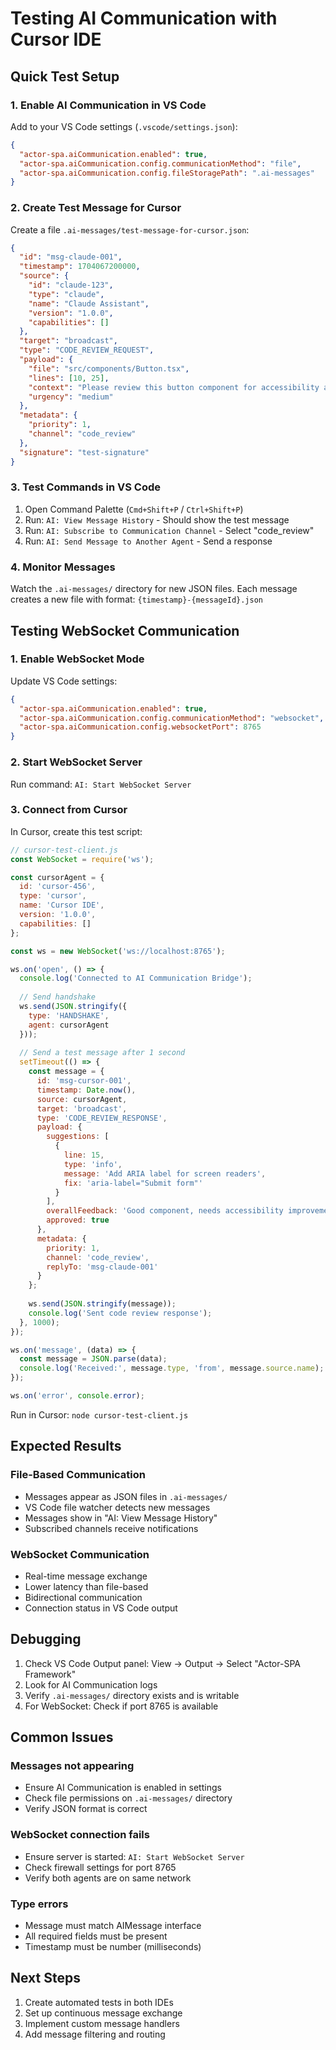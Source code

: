 # Testing AI Communication with Cursor IDE

## Quick Test Setup

### 1. Enable AI Communication in VS Code

Add to your VS Code settings (`.vscode/settings.json`):

```json
{
  "actor-spa.aiCommunication.enabled": true,
  "actor-spa.aiCommunication.config.communicationMethod": "file",
  "actor-spa.aiCommunication.config.fileStoragePath": ".ai-messages"
}
```

### 2. Create Test Message for Cursor

Create a file `.ai-messages/test-message-for-cursor.json`:

```json
{
  "id": "msg-claude-001",
  "timestamp": 1704067200000,
  "source": {
    "id": "claude-123",
    "type": "claude",
    "name": "Claude Assistant",
    "version": "1.0.0",
    "capabilities": []
  },
  "target": "broadcast",
  "type": "CODE_REVIEW_REQUEST",
  "payload": {
    "file": "src/components/Button.tsx",
    "lines": [10, 25],
    "context": "Please review this button component for accessibility and performance",
    "urgency": "medium"
  },
  "metadata": {
    "priority": 1,
    "channel": "code_review"
  },
  "signature": "test-signature"
}
```

### 3. Test Commands in VS Code

1. Open Command Palette (`Cmd+Shift+P` / `Ctrl+Shift+P`)
2. Run: `AI: View Message History` - Should show the test message
3. Run: `AI: Subscribe to Communication Channel` - Select "code_review"
4. Run: `AI: Send Message to Another Agent` - Send a response

### 4. Monitor Messages

Watch the `.ai-messages/` directory for new JSON files. Each message creates a new file with format: `{timestamp}-{messageId}.json`

## Testing WebSocket Communication

### 1. Enable WebSocket Mode

Update VS Code settings:

```json
{
  "actor-spa.aiCommunication.enabled": true,
  "actor-spa.aiCommunication.config.communicationMethod": "websocket",
  "actor-spa.aiCommunication.config.websocketPort": 8765
}
```

### 2. Start WebSocket Server

Run command: `AI: Start WebSocket Server`

### 3. Connect from Cursor

In Cursor, create this test script:

```javascript
// cursor-test-client.js
const WebSocket = require('ws');

const cursorAgent = {
  id: 'cursor-456',
  type: 'cursor',
  name: 'Cursor IDE',
  version: '1.0.0',
  capabilities: []
};

const ws = new WebSocket('ws://localhost:8765');

ws.on('open', () => {
  console.log('Connected to AI Communication Bridge');
  
  // Send handshake
  ws.send(JSON.stringify({
    type: 'HANDSHAKE',
    agent: cursorAgent
  }));
  
  // Send a test message after 1 second
  setTimeout(() => {
    const message = {
      id: 'msg-cursor-001',
      timestamp: Date.now(),
      source: cursorAgent,
      target: 'broadcast',
      type: 'CODE_REVIEW_RESPONSE',
      payload: {
        suggestions: [
          {
            line: 15,
            type: 'info',
            message: 'Add ARIA label for screen readers',
            fix: 'aria-label="Submit form"'
          }
        ],
        overallFeedback: 'Good component, needs accessibility improvements',
        approved: true
      },
      metadata: {
        priority: 1,
        channel: 'code_review',
        replyTo: 'msg-claude-001'
      }
    };
    
    ws.send(JSON.stringify(message));
    console.log('Sent code review response');
  }, 1000);
});

ws.on('message', (data) => {
  const message = JSON.parse(data);
  console.log('Received:', message.type, 'from', message.source.name);
});

ws.on('error', console.error);
```

Run in Cursor: `node cursor-test-client.js`

## Expected Results

### File-Based Communication
- Messages appear as JSON files in `.ai-messages/`
- VS Code file watcher detects new messages
- Messages show in "AI: View Message History"
- Subscribed channels receive notifications

### WebSocket Communication
- Real-time message exchange
- Lower latency than file-based
- Bidirectional communication
- Connection status in VS Code output

## Debugging

1. Check VS Code Output panel: View → Output → Select "Actor-SPA Framework"
2. Look for AI Communication logs
3. Verify `.ai-messages/` directory exists and is writable
4. For WebSocket: Check if port 8765 is available

## Common Issues

### Messages not appearing
- Ensure AI Communication is enabled in settings
- Check file permissions on `.ai-messages/` directory
- Verify JSON format is correct

### WebSocket connection fails
- Ensure server is started: `AI: Start WebSocket Server`
- Check firewall settings for port 8765
- Verify both agents are on same network

### Type errors
- Message must match AIMessage interface
- All required fields must be present
- Timestamp must be number (milliseconds)

## Next Steps

1. Create automated tests in both IDEs
2. Set up continuous message exchange
3. Implement custom message handlers
4. Add message filtering and routing